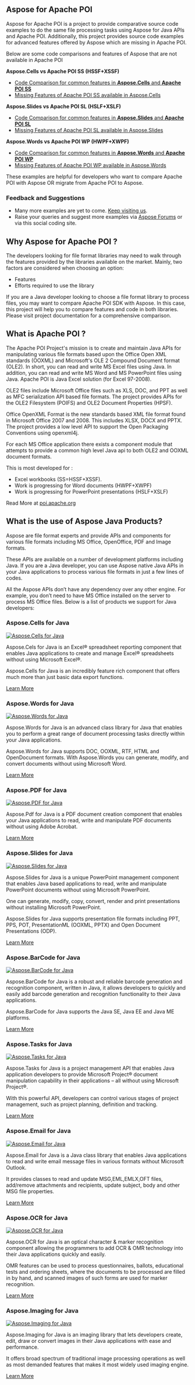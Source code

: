 ## Aspose for Apache POI

Aspose for Apache POI is a project to provide comparative source code examples to do the same file processing tasks using Aspose for Java APIs and Apache POI. Additionally, this project provides source code examples for advanced features offered by Aspose which are missing in Apache POI.

Below are some code comparisons and features of Aspose that are not available in Apache POI

**Aspose.Cells vs Apache POI SS (HSSF+XSSF)**
* [Code Comparison for common features in **Aspose.Cells** and **Apache POI SS**](https://github.com/asposemarketplace/Aspose_for_Apache_POI/wiki/Aspose.Cells-vs-Apache-POI-SS)
* [Missing Features of Apache POI SS available in Aspose.Cells](https://github.com/asposemarketplace/Aspose_for_Apache_POI/wiki/Missing-Features-of-Apache-POI-SS-available-in-Aspose.Cells)

**Aspose.Slides vs Apache POI SL (HSLF+XSLF)**
* [Code Comparison for common features in **Aspose.Slides** and **Apache POI SL**](https://github.com/asposemarketplace/Aspose_for_Apache_POI/wiki/Aspose.Slides-vs-Apache-POI-SL)
* [Missing Features of Apache POI SL available in Aspose.Slides](https://github.com/asposemarketplace/Aspose_for_Apache_POI/wiki/Missing-Features-of-Apache-POI-SL-available-in-Aspose.Slides)

**Aspose.Words vs Apache POI WP (HWPF+XWPF)**
* [Code Comparison for common features in **Aspose.Words** and **Apache POI WP**](https://github.com/asposemarketplace/Aspose_for_Apache_POI/wiki/Aspose.Words-vs-Apache-POI-WP)
* [Missing Features of Apache POI WP available in Aspose.Words](https://github.com/asposemarketplace/Aspose_for_Apache_POI/wiki/Missing-Features-of-Apache-POI-WP-available-in-Aspose.Words)

These examples are helpful for developers who want to compare Apache POI with Aspose OR migrate from Apache POI to Aspose.

### Feedback and Suggestions

* Many more examples are yet to come. [Keep visiting us](http://www.aspose.com/java/total-component.aspx).
* Raise your queries and suggest more examples via [Aspose Forums](http://www.aspose.com/community/forums/default.aspx) or via this social coding site.

## Why Aspose for Apache POI ?

The developers looking for file format libraries may need to walk through the features provided by the libraries available on the market. Mainly, two factors are considered when choosing an option:

* Features
* Efforts required to use the library

If you are a Java developer looking to choose a file format library to process files, you may want to compare Apache POI SDK with Aspose. In this case, this project will help you to compare features and code in both libraries. Please visit project documentation for a comprehensive comparison.

## What is Apache POI ?

The Apache POI Project's mission is to create and maintain Java APIs for manipulating various file formats based upon the Office Open XML standards (OOXML) and Microsoft's OLE 2 Compound Document format (OLE2). In short, you can read and write MS Excel files using Java. In addition, you can read and write MS Word and MS PowerPoint files using Java. Apache POI is Java Excel solution (for Excel 97-2008).

OLE2 files include Microsoft Office files such as XLS, DOC, and PPT as well as MFC serialization API based file formats. The project provides APIs for the OLE2 Filesystem (POIFS) and OLE2 Document Properties (HPSF).

Office OpenXML Format is the new standards based XML file format found in Microsoft Office 2007 and 2008. This includes XLSX, DOCX and PPTX. The project provides a low level API to support the Open Packaging Conventions using openxml4j.

For each MS Office application there exists a component module that attempts to provide a common high level Java api to both OLE2 and OOXML document formats.

This is most developed for :
* Excel workbooks (SS=HSSF+XSSF).
* Work is progressing for Word documents (HWPF+XWPF) 
* Work is progressing for PowerPoint presentations (HSLF+XSLF)

Read More at [poi.apache.org](http://poi.apache.org/)

## What is the use of Aspose Java Products?

Aspose are file format experts and provide APIs and components for various file formats including MS Office, OpenOffice, PDF and Image formats. 

These APIs are available on a number of development platforms including Java. If you are a Java developer, you can use Aspose native Java APIs in your Java applications to process various file formats in just a few lines of codes. 

All the Aspose APIs don’t have any dependency over any other engine. For example, you don’t need to have MS Office installed on the server to process MS Office files. Below is a list of products we support for Java developers:

### Aspose.Cells for Java

[![Aspose.Cells for Java](http://www.aspose.com/App_Themes/V2/images/productLogos/Java/aspose_cells-for-java.jpg)](http://www.aspose.com/java/excel-component.aspx)

Aspose.Cels for Java is an Excel® spreadsheet reporting component that enables Java applications to create and manage Excel® spreadsheets without using Microsoft Excel®.

Aspose.Cells for Java is an incredibly feature rich component that offers much more than just basic data export functions.

[Learn More](http://www.aspose.com/java/excel-component.aspx)

### Aspose.Words for Java

[![Aspose.Words for Java](http://www.aspose.com/App_Themes/V2/images/productLogos/Java/aspose_words-for-java.jpg)](http://www.aspose.com/java/word-component.aspx)

Aspose.Words for Java is an advanced class library for Java that enables you to perform a great range of document processing tasks directly within your Java applications.

Aspose.Words for Java supports DOC, OOXML, RTF, HTML and OpenDocument formats. With Aspose.Words you can generate, modify, and convert documents without using Microsoft Word.

[Learn More](http://www.aspose.com/java/word-component.aspx)

### Aspose.PDF for Java

[![Aspose.PDF for Java](http://www.aspose.com/App_Themes/V2/images/productLogos/Java/aspose_pdf-for-java.jpg)](http://www.aspose.com/java/pdf-component.aspx)

Aspose.Pdf for Java is a PDF document creation component that enables your Java applications to read, write and manipulate PDF documents without using Adobe Acrobat.

[Learn More](http://www.aspose.com/java/pdf-component.aspx)

### Aspose.Slides for Java

[![Aspose.Slides for Java](http://www.aspose.com/App_Themes/V2/images/productLogos/Java/aspose_slides-for-java.jpg)](http://www.aspose.com/java/powerpoint-component.aspx)

Aspose.Slides for Java is a unique PowerPoint management component that enables Java based applications to read, write and manipulate PowerPoint documents without using Microsoft PowerPoint.

One can generate, modify, copy, convert, render and print presentations without installing Microsoft PowerPoint.

Aspose.Slides for Java supports presentation file formats including PPT, PPS, POT, PresentationML (OOXML, PPTX) and Open Document Presentations (ODP).

[Learn More](http://www.aspose.com/java/powerpoint-component.aspx)

### Aspose.BarCode for Java

[![Aspose.BarCode for Java](http://www.aspose.com/App_Themes/V2/images/productLogos/Java/aspose_barcode-for-java.jpg)](http://www.aspose.com/java/barcode-component.aspx)

Aspose.BarCode for Java is a robust and reliable barcode generation and recognition component, written in Java, it allows developers to quickly and easily add barcode generation and recognition functionality to their Java applications.

Aspose.BarCode for Java supports the Java SE, Java EE and Java ME platforms.

[Learn More](http://www.aspose.com/java/barcode-component.aspx)

### Aspose.Tasks for Java

[![Aspose.Tasks for Java](http://www.aspose.com/App_Themes/V2/images/productLogos/Java/aspose-Tasks-for-Java-web.png)](http://www.aspose.com/java/project-management-component.aspx)

Aspose.Tasks for Java is a project management API that enables Java application developers to provide Microsoft Project® document manipulation capability in their applications – all without using Microsoft Project®.

With this powerful API, developers can control various stages of project management, such as project planning, definition and tracking.

[Learn More](http://www.aspose.com/java/project-management-component.aspx)

### Aspose.Email for Java

[![Aspose.Email for Java](http://www.aspose.com/App_Themes/V2/images/productLogos/Java/aspose_email-for-java.jpg)](http://www.aspose.com/java/email-component.aspx)

Aspose.Email for Java is a Java class library that enables Java applications to read and write email message files in various formats without Microsoft Outlook.

It provides classes to read and update MSG,EML,EMLX,OFT files, add/remove attachments and recipients, update subject, body and other MSG file properties.

[Learn More](http://www.aspose.com/java/email-component.aspx)

### Aspose.OCR for Java

[![Aspose.OCR for Java](http://www.aspose.com/App_Themes/V2/images/productLogos/Java/aspose_ocr-for-java.jpg)](http://www.aspose.com/java/ocr-component.aspx)

Aspose.OCR for Java is an optical character & marker recognition component allowing the programmers to add OCR & OMR technology into their Java applications quickly and easily. 

OMR features can be used to process questionnaires, ballots, educational tests and ordering sheets, where the documents to be processed are filled in by hand, and scanned images of such forms are used for marker recognition. 

[Learn More](http://www.aspose.com/java/ocr-component.aspx)

### Aspose.Imaging for Java

[![Aspose.Imaging for Java](http://www.aspose.com/App_Themes/V2/images/productLogos/Java/aspose_imaging-for-java.jpg)](http://www.aspose.com/java/imaging-component.aspx)

Aspose.Imaging for Java is an imaging library that lets developers create, edit, draw or convert images in their Java applications with ease and performance.

It offers broad spectrum of traditional image processing operations as well as most demanded features that makes it most widely used imaging engine.

[Learn More](http://www.aspose.com/java/imaging-component.aspx)
